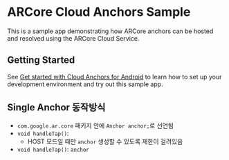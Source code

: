 # ARCore Cloud Anchors Sample

This is a sample app demonstrating how ARCore anchors can be hosted and resolved
using the ARCore Cloud Service.

## Getting Started

 See [Get started with Cloud Anchors for Android](https://developers.google.com/ar/develop/java/cloud-anchors/cloud-anchors-quickstart-android)
 to learn how to set up your development environment and try out this sample app.


## Single Anchor 동작방식
- `com.google.ar.core` 패키지 안에 `Anchor anchor;`로 선언됨
- `void handleTap()`: 
  - HOST 모드일 때만 `anchor` 생성할 수 있도록 제한이 걸려있음
- `void handleTap()`: `anchor`